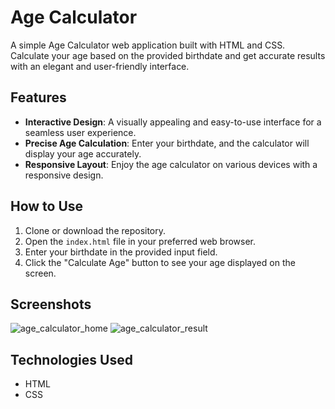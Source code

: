 # Age Calculator

A simple Age Calculator web application built with HTML and CSS. Calculate your age based on the provided birthdate and get accurate results with an elegant and user-friendly interface.

## Features

- **Interactive Design**: A visually appealing and easy-to-use interface for a seamless user experience.
- **Precise Age Calculation**: Enter your birthdate, and the calculator will display your age accurately.
- **Responsive Layout**: Enjoy the age calculator on various devices with a responsive design.

## How to Use

1. Clone or download the repository.
2. Open the `index.html` file in your preferred web browser.
3. Enter your birthdate in the provided input field.
4. Click the "Calculate Age" button to see your age displayed on the screen.

## Screenshots
![age_calculator_home](https://github.com/MadhusaiPathakoti/Age_calculator/assets/83114463/ddc0fdb8-d047-4b19-ac77-fc8ed7c36512)
![age_calculator_result](https://github.com/MadhusaiPathakoti/Age_calculator/assets/83114463/84ab9b9e-5dbb-4bab-ab42-96674d3507a3)

## Technologies Used

- HTML
- CSS


